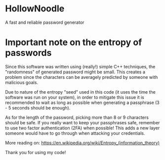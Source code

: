 # HollowNoodle
A fast and reliable password generator

# Important note on the entropy of passwords 

Since this software was written using (really!) simple C++ techniques, the "randomness" of generated password might be small. 
This creates a problem since the characters can be averagely predicted by someone with malicious goals.

Due to nature of the entropy "seed" used in this code (it uses the time the software was run on your system), in order to mitigate this issue it is recommended to wait as long as possible when generating a passphrase (3 - 5 seconds should be enough).

As for the length of the password, picking more than 8 or 9 characters should be safe. 
If you really want to keep your passphrases safe, remember to use two factor authentication (2FA) when possible! This adds a new layer someone would have to go through when attacking your credentials.


More reading on: https://en.wikipedia.org/wiki/Entropy_(information_theory) 

Thank you for using my code!
